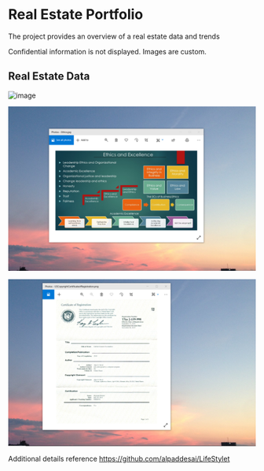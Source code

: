 # Real Estate Portfolio

The project provides an overview of a real estate data and trends

Confidential information is not displayed. Images are custom.

## Real Estate Data 
![image](RealEstateImage.png)

![image](EthicsandExcellence.png)

![image](USCopyrightCertificate.png)

Additional details reference https://github.com/alpaddesai/LifeStylet
